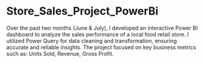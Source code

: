 # Store_Sales_Project_PowerBi
Over the past two months (June &amp; July), I developed an interactive Power BI dashboard to analyze the sales performance of a local food retail store. I utilized Power Query for data cleaning and transformation, ensuring accurate and reliable insights. The project focused on key business metrics such as: Units Sold, Revenue, Gross Profit.
